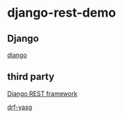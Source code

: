 # django-rest-demo

## Django
[django](https://docs.djangoproject.com/en/3.2/)

## third party

[Django REST framework](https://www.django-rest-framework.org/)

[drf-yasg](https://github.com/axnsan12/drf-yasg)